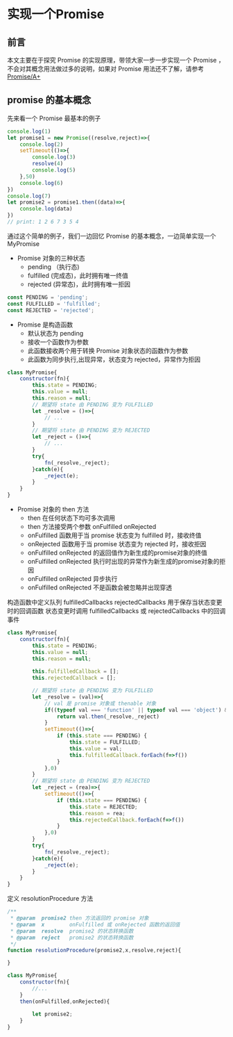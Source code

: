 # 实现一个Promise

## 前言
本文主要在于探究 Promise 的实现原理，带领大家一步一步实现一个 Promise ，不会对其概念用法做过多的说明，如果对 Promise 用法还不了解，请参考 [Promise/A+](https://promisesaplus.com/)

## promise 的基本概念
先来看一个 Promise 最基本的例子
```javascript
console.log(1)
let promise1 = new Promise((resolve,reject)=>{
    console.log(2)
	setTimeout(()=>{
	    console.log(3)
		resolve(4)
		console.log(5)
	},50)
	console.log(6)
})
console.log(7)
let promise2 = promise1.then((data)=>{
    console.log(data)
})
// print: 1 2 6 7 3 5 4
```
通过这个简单的例子，我们一边回忆 Promise 的基本概念，一边简单实现一个 MyPromise

+ Promise 对象的三种状态
    + pending  （执行态)
    + fulfilled (完成态)，此时拥有唯一终值
    + rejected  (异常态)，此时拥有唯一拒因
```javascript
const PENDING = 'pending';
const FULFILLED = 'fulfilled';
const REJECTED = 'rejected';
```
+ Promise 是构造函数
    + 默认状态为 pending
    + 接收一个函数作为参数
    + 此函数接收两个用于转换 Promise 对象状态的函数作为参数
    + 此函数为同步执行,出现异常，状态变为 rejected，异常作为拒因
```javascript
class MyPromise{
	constructor(fn){
		this.state = PENDING;
		this.value = null;
		this.reason = null;
		// 期望将 state 由 PENDING 变为 FULFILLED
		let _resolve = ()=>{
			// ...
		}
		// 期望将 state 由 PENDING 变为 REJECTED		
		let _reject = ()=>{
			// ...
		}
		try{
			fn(_resolve,_reject);		
		}catch(e){
			_reject(e);
		}
	}
}
```
+ Promise 对象的 then 方法
    + then 在任何状态下均可多次调用
    + then 方法接受两个参数 onFulfilled onRejected
    + onFulfilled 函数用于当 promise 状态变为 fulfilled 时，接收终值
    + onRejected 函数用于当 promise 状态变为 rejected 时，接收拒因
    + onFulfilled onRejected 的返回值作为新生成的promise对象的终值
    + onFulfilled onRejected 执行时出现的异常作为新生成的promise对象的拒因
    + onFulfilled onRejected 异步执行
    + onFulfilled onRejected 不是函数会被忽略并出现穿透

构造函数中定义队列 fulfilledCallbacks rejectedCallbacks 用于保存当状态变更时的回调函数
状态变更时调用 fulfilledCallbacks 或 rejectedCallbacks 中的回调事件
```javascript
class MyPromise{
    constructor(fn){
        this.state = PENDING;
        this.value = null;
        this.reason = null;
        
        this.fulfilledCallback = [];
        this.rejectedCallback = [];

        // 期望将 state 由 PENDING 变为 FULFILLED
        let _resolve = (val)=>{
            // val 是 promise 对象或 thenable 对象
            if((typeof val === 'function' || typeof val === 'object') && typeof val.then === 'function'){
                return val.then(_resolve,_reject)
            }
            setTimeout(()=>{
                if (this.state === PENDING) {
                    this.state = FULFILLED;
                    this.value = val;
                    this.fulfilledCallback.forEach(f=>f())
                }
            },0)
        }
        // 期望将 state 由 PENDING 变为 REJECTED		
        let _reject = (rea)=>{
            setTimeout(()=>{
                if (this.state === PENDING) {
                    this.state = REJECTED;
                    this.reason = rea;
                    this.rejectedCallback.forEach(f=>f())
                }
            },0)
        }
        try{
            fn(_resolve,_reject);		
        }catch(e){
            _reject(e);
        }
    }
}
```  
定义 resolutionProcedure 方法
```javascript
/**
 * @param  promise2 then 方法返回的 promise 对象        
 * @param  x        onFulfilled 或 onRejected 函数的返回值     
 * @param  resolve  promise2 的状态转换函数
 * @param  reject   promise2 的状态转换函数       
 */
function resolutionProcedure(promise2,x,resolve,reject){

}
```
```javascript
class MyPromise{
    constructor(fn){
        //...
    }
    then(onFulfilled,onRejected){
        
        let promise2;
    }
}
```

